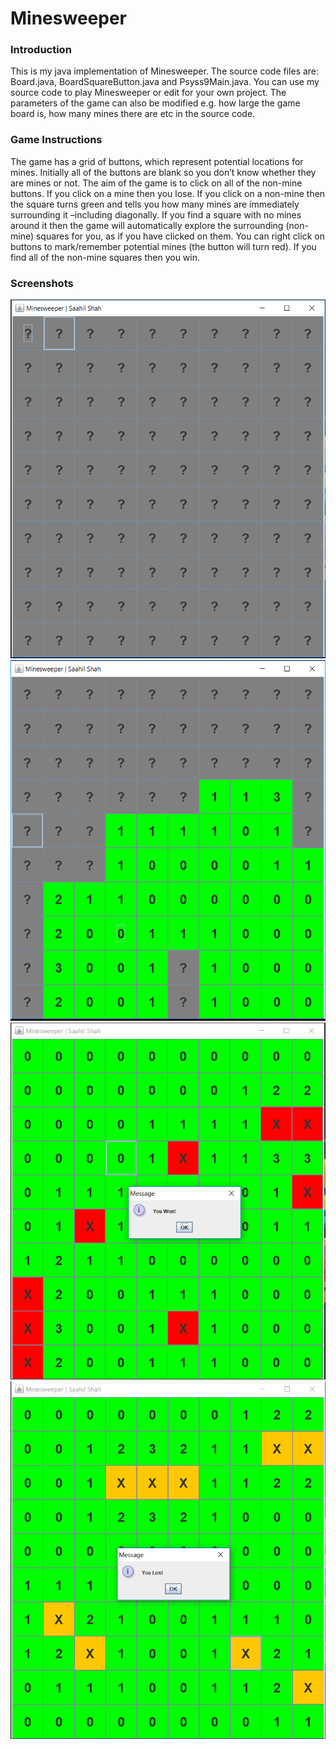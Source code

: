 # Minesweeper

 
### Introduction
 This is my java implementation of Minesweeper. The source code files are: Board.java, BoardSquareButton.java and Psyss9Main.java.
 You can use my source code to play Minesweeper or edit for your own project. The parameters of the game can also be modified e.g. how large the game board is, how many mines there are etc in the source code. 
 
### Game Instructions
 The game has a grid of buttons, which represent  potential locations for mines. Initially all of the buttons are
blank so you don’t know whether they are mines or not. The aim of the game is to click on all of the non-mine buttons.
If you click on a mine then you lose. If you click on a non-mine then the square turns green and
tells you how many mines are immediately surrounding it –including diagonally.
If you find a square with no mines around it then the game will automatically explore the
surrounding (non-mine) squares for you, as if you have clicked on them.
You can right click on buttons to mark/remember potential mines (the button will turn red).
If you find all of the non-mine squares then you win. 

### Screenshots
 
 ![alt text](https://github.com/Saahil55/Minesweeper/blob/master/images/Capture.PNG)
 ![alt text](https://github.com/Saahil55/Minesweeper/blob/master/images/Capture%202.PNG)
 ![alt text](https://github.com/Saahil55/Minesweeper/blob/master/images/Capture%203.PNG)
 ![alt text](https://github.com/Saahil55/Minesweeper/blob/master/images/Capture%204.PNG)

